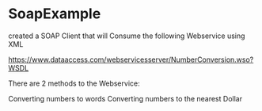 # SoapExample

created a SOAP Client that will Consume the following Webservice using XML

https://www.dataaccess.com/webservicesserver/NumberConversion.wso?WSDL

There are 2 methods to the Webservice: 

Converting numbers to words
Converting numbers to the nearest Dollar
